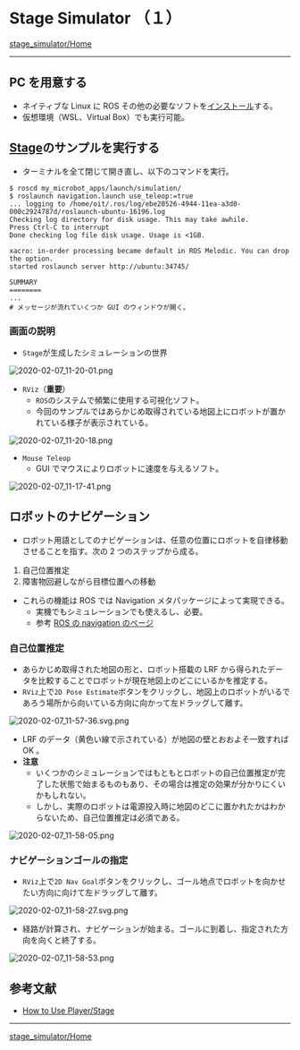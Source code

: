 # Stage Simulator （１）

[stage_simulator/Home](Home.md)

---

## PC を用意する

- ネイティブな Linux に ROS その他の必要なソフトを[インストール](https://github.com/KMiyawaki/setup_robot_programming)する。
- 仮想環境（WSL、Virtual Box）でも実行可能。

## [Stage](<(http://wiki.ros.org/stage)>)のサンプルを実行する

- ターミナルを全て閉じて開き直し、以下のコマンドを実行。

```shell
$ roscd my_microbot_apps/launch/simulation/
$ roslaunch navigation.launch use_teleop:=true
... logging to /home/oit/.ros/log/ebe20526-4944-11ea-a3d0-000c2924787d/roslaunch-ubuntu-16196.log
Checking log directory for disk usage. This may take awhile.
Press Ctrl-C to interrupt
Done checking log file disk usage. Usage is <1GB.

xacro: in-order processing became default in ROS Melodic. You can drop the option.
started roslaunch server http://ubuntu:34745/

SUMMARY
========
...
# メッセージが流れていくつか GUI のウィンドウが開く。
```

### 画面の説明

- `Stage`が生成したシミュレーションの世界

![2020-02-07_11-20-01.png](2020-02-07_11-20-01.png)

- `RViz`（**重要**）
  - `ROS`のシステムで頻繁に使用する可視化ソフト。
  - 今回のサンプルではあらかじめ取得されている地図上にロボットが置かれている様子が表示されている。

![2020-02-07_11-20-18.png](2020-02-07_11-20-18.png)

- `Mouse Teleop`
  - GUI でマウスによりロボットに速度を与えるソフト。

![2020-02-07_11-17-41.png](2020-02-07_11-17-41.png)

## ロボットのナビゲーション

- ロボット用語としてのナビゲーションは、任意の位置にロボットを自律移動させることを指す。次の 2 つのステップから成る。

1. 自己位置推定
2. 障害物回避しながら目標位置への移動

- これらの機能は ROS では Navigation メタパッケージによって実現できる。
  - 実機でもシミュレーションでも使えるし、必要。
  - 参考 [ROS の navigation のページ](http://wiki.ros.org/navigation)

### 自己位置推定

- あらかじめ取得された地図の形と、ロボット搭載の LRF から得られたデータを比較することでロボットが現在地図上のどこにいるかを推定する。
- `RViz`上で`2D Pose Estimate`ボタンをクリックし、地図上のロボットがいるであろう場所から向いている方向に向かって左ドラッグして離す。

![2020-02-07_11-57-36.svg.png](2020-02-07_11-57-36.svg.png)

- LRF のデータ（黄色い線で示されている）が地図の壁とおおよそ一致すれば OK 。
- **注意**
  - いくつかのシミュレーションではもともとロボットの自己位置推定が完了した状態で始まるものもあり、その場合は推定の効果が分かりにくいかもしれない。
  - しかし、実際のロボットは電源投入時に地図のどこに置かれたかはわからないため、自己位置推定は必須である。

![2020-02-07_11-58-05.png](./2020-02-07_11-58-05.png)

### ナビゲーションゴールの指定

- `RViz`上で`2D Nav Goal`ボタンをクリックし、ゴール地点でロボットを向かせたい方向に向けて左ドラッグして離す。

![2020-02-07_11-58-27.svg.png](2020-02-07_11-58-27.svg.png)

- 経路が計算され、ナビゲーションが始まる。ゴールに到着し、指定された方向を向くと終了する。

![2020-02-07_11-58-53.png](2020-02-07_11-58-53.png)

## 参考文献

- [How to Use Player/Stage](http://player-stage-manual.readthedocs.io/en/stable/)

---

[stage_simulator/Home](Home.md)
